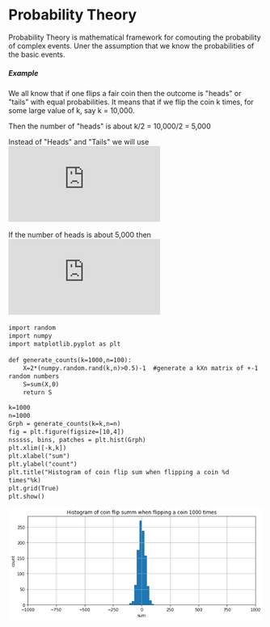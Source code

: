 # Probability Theory

Probability Theory is mathematical framework for comouting the probability of complex events. Uner the assumption that we know the probabilities of the basic events.

##### Example

We all know that if one flips a fair coin then the outcome is "heads" or "tails" with equal probabilities. It means that if we flip the coin k times, for some large value of k, say k = 10,000. 

Then the number of "heads" is about k/2 = 10,000/2 = 5,000

Instead of "Heads" and "Tails" we will use ![](http://latex.codecogs.com/png.latex?x_%7Bi%7D%20%3D%20-1%20%2C%20x_%7Bi%7D%20%3D%201%20%2C%20S_%7B10000%7D%20%3D%20x_%7B1%7D%20&plus;%20x_%7B2%7D%20&plus;....x_%7B10000%7D)

If the number of heads is about 5,000 then  ![](http://latex.codecogs.com/png.latex?S_%7B10000%7D%20%5Capprox%200)

```
import random
import numpy
import matplotlib.pyplot as plt

def generate_counts(k=1000,n=100):
    X=2*(numpy.random.rand(k,n)>0.5)-1  #generate a kXn matrix of +-1 random numbers
    S=sum(X,0) 
    return S
```
```
k=1000
n=1000
Grph = generate_counts(k=k,n=n)
fig = plt.figure(figsize=[10,4])
nsssss, bins, patches = plt.hist(Grph)
plt.xlim([-k,k])
plt.xlabel("sum")
plt.ylabel("count")
plt.title("Histogram of coin flip sum when flipping a coin %d times"%k)
plt.grid(True)
plt.show()
```
![](/Images/t1c1.png)
